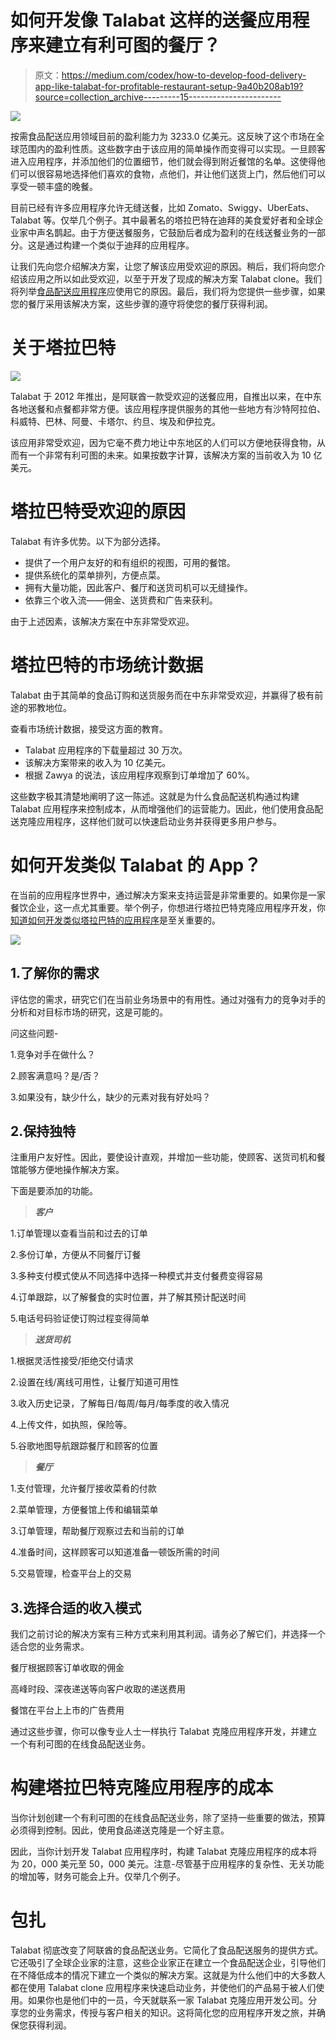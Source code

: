 # 如何开发像 Talabat 这样的送餐应用程序来建立有利可图的餐厅？

> 原文：<https://medium.com/codex/how-to-develop-food-delivery-app-like-talabat-for-profitable-restaurant-setup-9a40b208ab19?source=collection_archive---------15----------------------->

![](img/cab480b3b3b5207981bb44e5ad56f628.png)

按需食品配送应用领域目前的盈利能力为 3233.0 亿美元。这反映了这个市场在全球范围内的盈利性质。这些数字由于该应用的简单操作而变得可以实现。一旦顾客进入应用程序，并添加他们的位置细节，他们就会得到附近餐馆的名单。这使得他们可以很容易地选择他们喜欢的食物，点他们，并让他们送货上门，然后他们可以享受一顿丰盛的晚餐。

目前已经有许多应用程序允许无缝送餐，比如 Zomato、Swiggy、UberEats、Talabat 等。仅举几个例子。其中最著名的塔拉巴特在迪拜的美食爱好者和全球企业家中声名鹊起。由于方便送餐服务，它鼓励后者成为盈利的在线送餐业务的一部分。这是通过构建一个类似于迪拜的应用程序。

让我们先向您介绍解决方案，让您了解该应用受欢迎的原因。稍后，我们将向您介绍该应用之所以如此受欢迎，以至于开发了现成的解决方案 Talabat clone。我们将列举[食品配送应用程序](https://www.fooddeliveryclone.com/)应使用它的原因。最后，我们将为您提供一些步骤，如果您的餐厅采用该解决方案，这些步骤的遵守将使您的餐厅获得利润。

# 关于塔拉巴特

![](img/348c0a20e8c22001c3c6fc867dff7cfe.png)

Talabat 于 2012 年推出，是阿联酋一款受欢迎的送餐应用，自推出以来，在中东各地送餐和点餐都非常方便。该应用程序提供服务的其他一些地方有沙特阿拉伯、科威特、巴林、阿曼、卡塔尔、约旦、埃及和伊拉克。

该应用非常受欢迎，因为它毫不费力地让中东地区的人们可以方便地获得食物，从而有一个非常有利可图的未来。如果按数字计算，该解决方案的当前收入为 10 亿美元。

# 塔拉巴特受欢迎的原因

Talabat 有许多优势。以下为部分选择。

*   提供了一个用户友好的和有组织的视图，可用的餐馆。
*   提供系统化的菜单排列，方便点菜。
*   拥有大量功能，因此客户、餐厅和送货司机可以无缝操作。
*   依靠三个收入流——佣金、送货费和广告来获利。

由于上述因素，该解决方案在中东非常受欢迎。

# 塔拉巴特的市场统计数据

Talabat 由于其简单的食品订购和送货服务而在中东非常受欢迎，并赢得了极有前途的邪教地位。

查看市场统计数据，接受这方面的教育。

*   Talabat 应用程序的下载量超过 30 万次。
*   该解决方案带来的收入为 10 亿美元。
*   根据 Zawya 的说法，该应用程序观察到订单增加了 60%。

这些数字极其清楚地阐明了这一陈述。这就是为什么食品配送机构通过构建 Talabat 应用程序来控制成本，从而增强他们的运营能力。因此，他们使用食品配送克隆应用程序，这样他们就可以快速启动业务并获得更多用户参与。

# 如何开发类似 Talabat 的 App？

在当前的应用程序世界中，通过解决方案来支持运营是非常重要的。如果你是一家餐饮企业，这一点尤其重要。举个例子，你想进行塔拉巴特克隆应用程序开发，你[知道如何开发类似塔拉巴特的应用程序](https://www.fooddeliveryclone.com/blog/boost-profits-for-your-restaurant-setup-with-talabat-clone-app/)是至关重要的。

![](img/ee1d1719053e3025adb43c11578bbb2e.png)

## 1.了解你的需求

评估您的需求，研究它们在当前业务场景中的有用性。通过对强有力的竞争对手的分析和对目标市场的研究，这是可能的。

问这些问题-

1.竞争对手在做什么？

2.顾客满意吗？是/否？

3.如果没有，缺少什么，缺少的元素对我有好处吗？

## 2.保持独特

注重用户友好性。因此，要使设计直观，并增加一些功能，使顾客、送货司机和餐馆能够方便地操作解决方案。

下面是要添加的功能。

> ***客户***

1.订单管理以查看当前和过去的订单

2.多份订单，方便从不同餐厅订餐

3.多种支付模式使从不同选择中选择一种模式并支付餐费变得容易

4.订单跟踪，以了解餐食的实时位置，并了解其预计配送时间

5.电话号码验证使订购过程变得简单

> ***送货司机***

1.根据灵活性接受/拒绝交付请求

2.设置在线/离线可用性，让餐厅知道可用性

3.收入历史记录，了解每日/每周/每月/每季度的收入情况

4.上传文件，如执照，保险等。

5.谷歌地图导航跟踪餐厅和顾客的位置

> ***餐厅***

1.支付管理，允许餐厅接收菜肴的付款

2.菜单管理，方便餐馆上传和编辑菜单

3.订单管理，帮助餐厅观察过去和当前的订单

4.准备时间，这样顾客可以知道准备一顿饭所需的时间

5.交易管理，检查平台上的交易

## 3.选择合适的收入模式

我们之前讨论的解决方案有三种方式来利用其利润。请务必了解它们，并选择一个适合您的业务需求。

餐厅根据顾客订单收取的佣金

高峰时段、深夜递送等向客户收取的递送费用

餐馆在平台上上市的广告费用

通过这些步骤，你可以像专业人士一样执行 Talabat 克隆应用程序开发，并建立一个有利可图的在线食品配送业务。

# 构建塔拉巴特克隆应用程序的成本

当你计划创建一个有利可图的在线食品配送业务，除了坚持一些重要的做法，预算必须得到控制。因此，使用食品递送克隆是一个好主意。

因此，当你计划开发 Talabat 应用程序时，构建 Talabat 克隆应用程序的成本将为 20，000 美元至 50，000 美元。注意-尽管基于应用程序的复杂性、无关功能的增加等，财务可能会上升。仅举几个例子。

# 包扎

Talabat 彻底改变了阿联酋的食品配送业务。它简化了食品配送服务的提供方式。它还吸引了全球企业家的注意，这些企业家正在建立一个食品配送企业，引导他们在不降低成本的情况下建立一个类似的解决方案。这就是为什么他们中的大多数人都在使用 Talabat clone 应用程序来快速启动业务，并使他们的产品易于被人们使用。如果你也是他们中的一员，今天就联系一家 Talabat 克隆应用开发公司。分享您的业务需求，传授与客户相关的知识。这将简化您的应用程序开发之旅，并确保您获得利润。